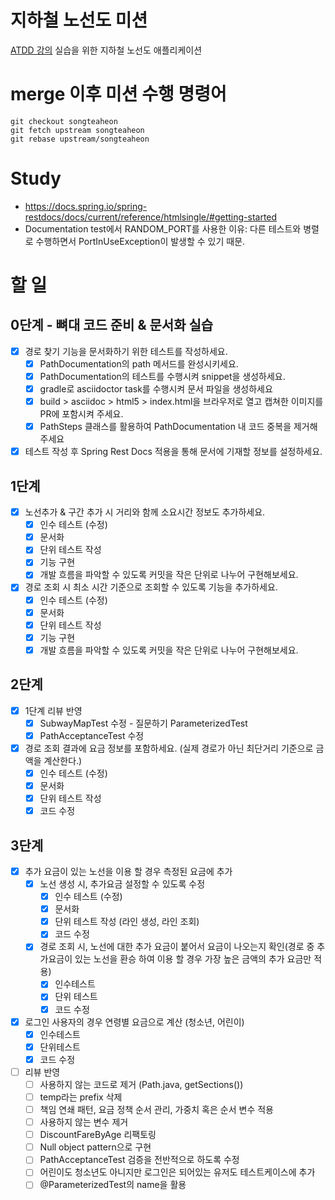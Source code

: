 # 지하철 노선도 미션
[ATDD 강의](https://edu.nextstep.camp/c/R89PYi5H) 실습을 위한 지하철 노선도 애플리케이션



# merge 이후 미션 수행 명령어
```
git checkout songteaheon  
git fetch upstream songteaheon  
git rebase upstream/songteaheon
```  

# Study
- https://docs.spring.io/spring-restdocs/docs/current/reference/htmlsingle/#getting-started
- Documentation test에서 RANDOM_PORT를 사용한 이유: 다른 테스트와 병렬로 수행하면서 PortInUseException이 발생할 수 있기 때문.


# 할 일
## 0단계 - 뼈대 코드 준비 & 문서화 실습
- [X] 경로 찾기 기능을 문서화하기 위한 테스트를 작성하세요.
  - [X] PathDocumentation의 path 메서드를 완성시키세요. 
  - [X] PathDocumentation의 테스트를 수행시켜 snippet을 생성하세요. 
  - [X] gradle로 asciidoctor task를 수행시켜 문서 파일을 생성하세요 
  - [X] build > asciidoc > html5 > index.html을 브라우저로 열고 캡쳐한 이미지를 PR에 포함시켜 주세요. 
  - [X] PathSteps 클래스를 활용하여 PathDocumentation 내 코드 중복을 제거해주세요 
- [X] 테스트 작성 후 Spring Rest Docs 적용을 통해 문서에 기재할 정보를 설정하세요.

## 1단계
- [X] 노선추가 & 구간 추가 시 거리와 함께 소요시간 정보도 추가하세요.
  - [X] 인수 테스트 (수정)
  - [X] 문서화
  - [X] 단위 테스트 작성
  - [X] 기능 구현
  - [X] 개발 흐름을 파악할 수 있도록 커밋을 작은 단위로 나누어 구현해보세요.
- [X] 경로 조회 시 최소 시간 기준으로 조회할 수 있도록 기능을 추가하세요.
  - [X] 인수 테스트 (수정)
  - [X] 문서화
  - [X] 단위 테스트 작성
  - [X] 기능 구현
  - [X] 개발 흐름을 파악할 수 있도록 커밋을 작은 단위로 나누어 구현해보세요.

## 2단계
- [X] 1단계 리뷰 반영
  - [X] SubwayMapTest 수정 - 질문하기 ParameterizedTest
  - [X] PathAcceptanceTest 수정
- [X] 경로 조회 결과에 요금 정보를 포함하세요. (실제 경로가 아닌 최단거리 기준으로 금액을 계산한다.)
  - [X] 인수 테스트 (수정)
  - [X] 문서화
  - [X] 단위 테스트 작성
  - [X] 코드 수정

## 3단계
- [X] 추가 요금이 있는 노선을 이용 할 경우 측정된 요금에 추가
  - [X] 노선 생성 시, 추가요금 설정할 수 있도록 수정
    - [X] 인수 테스트 (수정)
    - [X] 문서화
    - [X] 단위 테스트 작성 (라인 생성, 라인 조회)
    - [X] 코드 수정
  - [X] 경로 조회 시, 노선에 대한 추가 요금이 붙어서 요금이 나오는지 확인(경로 중 추가요금이 있는 노선을 환승 하여 이용 할 경우 가장 높은 금액의 추가 요금만 적용)
    - [X] 인수테스트
    - [X] 단위 테스트
    - [X] 코드 수정
- [X] 로그인 사용자의 경우 연령별 요금으로 계산 (청소년, 어린이)
  - [X] 인수테스트
  - [X] 단위테스트
  - [X] 코드 수정
- [ ] 리뷰 반영
  - [ ] 사용하지 않는 코드로 제거 (Path.java, getSections())
  - [ ] temp라는 prefix 삭제
  - [ ] 책임 연쇄 패턴, 요금 정책 순서 관리, 가중치 혹은 순서 변수 적용
  - [ ] 사용하지 않는 변수 제거
  - [ ] DiscountFareByAge 리팩토링
  - [ ] Null object pattern으로 구현
  - [ ] PathAcceptanceTest 검증을 전반적으로 하도록 수정
  - [ ] 어린이도 청소년도 아니지만 로그인은 되어있는 유저도 테스트케이스에 추가
  - [ ] @ParameterizedTest의 name을 활용